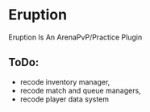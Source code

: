 # Eruption
Eruption Is An ArenaPvP/Practice
Plugin

## ToDo:
- recode inventory manager,
- recode match and queue managers,
- recode player data system
